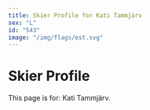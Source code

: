 ```yaml
---
title: Skier Profile for Kati Tammjärv
sex: "L"
id: "543"
image: "/img/flags/est.svg" 
---
```


# Skier Profile

This page is for: Kati Tammjärv.
    